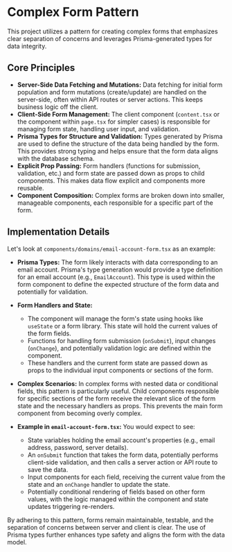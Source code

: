 # Complex Form Pattern

This project utilizes a pattern for creating complex forms that emphasizes clear separation of concerns and leverages Prisma-generated types for data integrity.

## Core Principles

- **Server-Side Data Fetching and Mutations:** Data fetching for initial form population and form mutations (create/update) are handled on the server-side, often within API routes or server actions. This keeps business logic off the client.
- **Client-Side Form Management:** The client component (`content.tsx` or the component within `page.tsx` for simpler cases) is responsible for managing form state, handling user input, and validation.
- **Prisma Types for Structure and Validation:** Types generated by Prisma are used to define the structure of the data being handled by the form. This provides strong typing and helps ensure that the form data aligns with the database schema.
- **Explicit Prop Passing:** Form handlers (functions for submission, validation, etc.) and form state are passed down as props to child components. This makes data flow explicit and components more reusable.
- **Component Composition:** Complex forms are broken down into smaller, manageable components, each responsible for a specific part of the form.

## Implementation Details

Let's look at `components/domains/email-account-form.tsx` as an example:

- **Prisma Types:** The form likely interacts with data corresponding to an email account. Prisma's type generation would provide a type definition for an email account (e.g., `EmailAccount`). This type is used within the form component to define the expected structure of the form data and potentially for validation.

- **Form Handlers and State:**
    - The component will manage the form's state using hooks like `useState` or a form library. This state will hold the current values of the form fields.
    - Functions for handling form submission (`onSubmit`), input changes (`onChange`), and potentially validation logic are defined within the component.
    - These handlers and the current form state are passed down as props to the individual input components or sections of the form.

- **Complex Scenarios:** In complex forms with nested data or conditional fields, this pattern is particularly useful. Child components responsible for specific sections of the form receive the relevant slice of the form state and the necessary handlers as props. This prevents the main form component from becoming overly complex.

- **Example in `email-account-form.tsx`:** You would expect to see:
    - State variables holding the email account's properties (e.g., email address, password, server details).
    - An `onSubmit` function that takes the form data, potentially performs client-side validation, and then calls a server action or API route to save the data.
    - Input components for each field, receiving the current value from the state and an `onChange` handler to update the state.
    - Potentially conditional rendering of fields based on other form values, with the logic managed within the component and state updates triggering re-renders.

By adhering to this pattern, forms remain maintainable, testable, and the separation of concerns between server and client is clear. The use of Prisma types further enhances type safety and aligns the form with the data model.